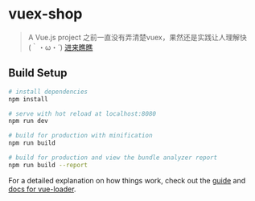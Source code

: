 # vuex-shop

> A Vue.js project
之前一直没有弄清楚vuex，果然还是实践让人理解快 (｀・ω・´)
<a href="https://ydudu.github.io/vuex-shop/dist/index.html" target="_blank">进来瞧瞧</a>

## Build Setup

``` bash
# install dependencies
npm install

# serve with hot reload at localhost:8080
npm run dev

# build for production with minification
npm run build

# build for production and view the bundle analyzer report
npm run build --report
```

For a detailed explanation on how things work, check out the [guide](http://vuejs-templates.github.io/webpack/) and [docs for vue-loader](http://vuejs.github.io/vue-loader).
